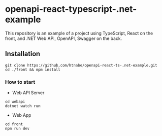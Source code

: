 ﻿# openapi-react-typescript-.net-example
This repository is an example of a project using TypeScript, React on the front, and .NET Web API, OpenAPI, Swagger on the back.

## Installation
```
git clone https://github.com/htnabe/openapi-react-ts-.net-example.git
cd ./front && npm install
```

### How to start

- Web API Server
```
cd webapi
dotnet watch run
```

- Web App
```
cd front
npm run dev
```
